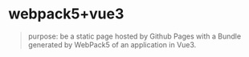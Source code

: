 # webpack5+vue3

> purpose:
> be a static page hosted by Github Pages
> with a Bundle generated by WebPack5 of an application in Vue3.

<!-- references

https://github.com/zaaack/htmls-webpack-plugin
-->